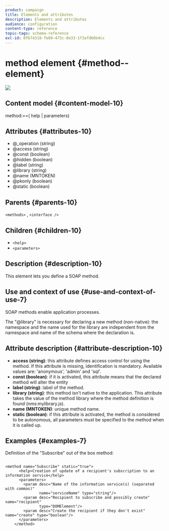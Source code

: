 ```yaml
---
product: campaign
title: Elements and attributes
description: Elements and attributes
audience: configuration
content-type: reference
topic-tags: schema-reference
exl-id: 0fb74318-fe09-473c-8e33-1f3afd66b4cc
---
```

# method element {#method--element}

![](../../assets/v7-only.svg)

## Content model {#content-model-10}

method:==( help | parameters)

## Attributes {#attributes-10}

* @_operation (string)
* @access (string)
* @const (boolean)
* @hidden (boolean)
* @label (string)
* @library (string)
* @name (MNTOKEN)
* @pkonly (boolean)
* @static (boolean)

## Parents {#parents-10}

`<methods>`  ,  `<interface />`

## Children {#children-10}

* `<help>`
* `<parameters>`

## Description {#description-10}

This element lets you define a SOAP method.

## Use and context of use {#use-and-context-of-use-7}

SOAP methods enable application processes.

The "@library" is necessary for declaring a new method (non-native): the namespace and the name used for the library are independent from the namespace and name of the schema where the declaration is.

## Attribute description {#attribute-description-10}

* **access (string)**: this attribute defines access control for using the method. If this attribute is missing, identification is mandatory. Available values are: 'anonymous', 'admin' and 'sql'. 
* **const (boolean)**: if it is activated, this attribute means that the declared method will alter the entity
* **label (string)**: label of the method.
* **library (string)**: this method isn't native to the application. This attribute takes the value of the method library where the method definition is found (nms:mylibrary.js).
* **name (MNTOKEN)**: unique method name.
* **static (boolean)**: if this attribute is activated, the method is considered to be autonomous, all parameters must be specified to the method when it is called up.

## Examples {#examples-7}

Definition of the "Subscribe" out of the box method:

```
 
<method name="Subscribe" static="true">
      <help>Creation of update of a recipient's subscription to an information service</help>
      <parameters>
        <param desc="Name of the information service(s) (separated with commas)"
               name="serviceName" type="string"/>
        <param desc="Recipient to subscribe and possibly create" name="recipient"
               type="DOMElement"/>
        <param desc="Create the recipient if they don't exist" name="create" type="boolean"/>
      </parameters>     
    </method>

```
